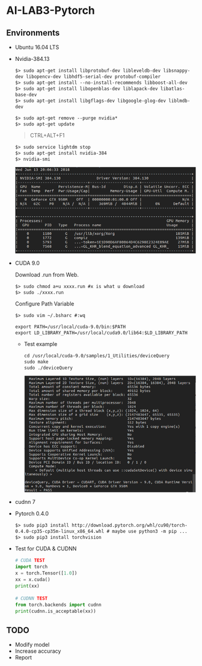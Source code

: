 # AI-LAB3-Pytorch 
## Environments
* Ubuntu 16.04 LTS

* Nvidia-384.13

  ```shell
  $> sudo apt-get install libprotobuf-dev libleveldb-dev libsnappy-dev libopencv-dev libhdf5-serial-dev protobuf-compiler
  $> sudo apt-get install --no-install-recommends libboost-all-dev
  $> sudo apt-get install libopenblas-dev liblapack-dev libatlas-base-dev
  $> sudo apt-get install libgflags-dev libgoogle-glog-dev liblmdb-dev
  ```

  ```shell
  $> sudo apt-get remove --purge nvidia*
  $> sudo apt-get update
  ```
  > CTRL+ALT+F1

  ```shell
  $> sudo service lightdm stop
  $> sudo apt-get install nvidia-384
  $> nvidia-smi
  ```
  ![1528892035615](assets/1528892035615.png)	

* CUDA 9.0

  Download .run from Web.

  ```shell
  $> sudo chmod a+u xxxx.run #x is what u download
  $> sudo ./xxxx.run
  ```

  Configure Path Variable

  ```shell
  $> sudo vim ~/.bsharc #:wq
  ```

  ```shell
  export PATH=/usr/local/cuda-9.0/bin:$PATH
  export LD_LIBRARY_PATH=/usr/local/cuda9.0/lib64:$LD_LIBRARY_PATH
  ```

  * Test example

    ```shel
    cd /usr/local/cuda-9.0/samples/1_Utilities/deviceQuery
    sudo make
    sudo ./deviceQuery
    ```

    ![1528892397203](assets/1528892397203.png)

* cudnn 7

* Pytorch 0.4.0 

  ```shell
  $> sudo pip3 install http://download.pytorch.org/whl/cu90/torch-0.4.0-cp35-cp35m-linux_x86_64.whl # maybe use python3 -m pip ...
  $> sudo pip3 install torchvision
  ```

* Test for CUDA & CUDNN

  ```python
  # CUDA TEST
  import torch
  x = torch.Tensor([1.0])
  xx = x.cuda()
  print(xx)
  
  # CUDNN TEST
  from torch.backends import cudnn
  print(cudnn.is_acceptable(xx))
  ```

## TODO

* Modify model
* Increase accuracy
* Report